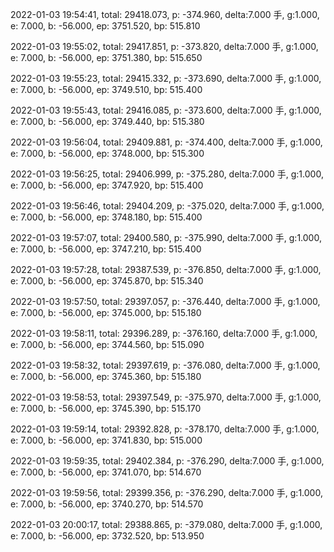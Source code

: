 2022-01-03 19:54:41, total: 29418.073, p: -374.960, delta:7.000 手, g:1.000, e: 7.000, b: -56.000, ep: 3751.520, bp: 515.810

2022-01-03 19:55:02, total: 29417.851, p: -373.820, delta:7.000 手, g:1.000, e: 7.000, b: -56.000, ep: 3751.380, bp: 515.650

2022-01-03 19:55:23, total: 29415.332, p: -373.690, delta:7.000 手, g:1.000, e: 7.000, b: -56.000, ep: 3749.510, bp: 515.400

2022-01-03 19:55:43, total: 29416.085, p: -373.600, delta:7.000 手, g:1.000, e: 7.000, b: -56.000, ep: 3749.440, bp: 515.380

2022-01-03 19:56:04, total: 29409.881, p: -374.400, delta:7.000 手, g:1.000, e: 7.000, b: -56.000, ep: 3748.000, bp: 515.300

2022-01-03 19:56:25, total: 29406.999, p: -375.280, delta:7.000 手, g:1.000, e: 7.000, b: -56.000, ep: 3747.920, bp: 515.400

2022-01-03 19:56:46, total: 29404.209, p: -375.020, delta:7.000 手, g:1.000, e: 7.000, b: -56.000, ep: 3748.180, bp: 515.400

2022-01-03 19:57:07, total: 29400.580, p: -375.990, delta:7.000 手, g:1.000, e: 7.000, b: -56.000, ep: 3747.210, bp: 515.400

2022-01-03 19:57:28, total: 29387.539, p: -376.850, delta:7.000 手, g:1.000, e: 7.000, b: -56.000, ep: 3745.870, bp: 515.340

2022-01-03 19:57:50, total: 29397.057, p: -376.440, delta:7.000 手, g:1.000, e: 7.000, b: -56.000, ep: 3745.000, bp: 515.180

2022-01-03 19:58:11, total: 29396.289, p: -376.160, delta:7.000 手, g:1.000, e: 7.000, b: -56.000, ep: 3744.560, bp: 515.090

2022-01-03 19:58:32, total: 29397.619, p: -376.080, delta:7.000 手, g:1.000, e: 7.000, b: -56.000, ep: 3745.360, bp: 515.180

2022-01-03 19:58:53, total: 29397.549, p: -375.970, delta:7.000 手, g:1.000, e: 7.000, b: -56.000, ep: 3745.390, bp: 515.170

2022-01-03 19:59:14, total: 29392.828, p: -378.170, delta:7.000 手, g:1.000, e: 7.000, b: -56.000, ep: 3741.830, bp: 515.000

2022-01-03 19:59:35, total: 29402.384, p: -376.290, delta:7.000 手, g:1.000, e: 7.000, b: -56.000, ep: 3741.070, bp: 514.670

2022-01-03 19:59:56, total: 29399.356, p: -376.290, delta:7.000 手, g:1.000, e: 7.000, b: -56.000, ep: 3740.270, bp: 514.570

2022-01-03 20:00:17, total: 29388.865, p: -379.080, delta:7.000 手, g:1.000, e: 7.000, b: -56.000, ep: 3732.520, bp: 513.950